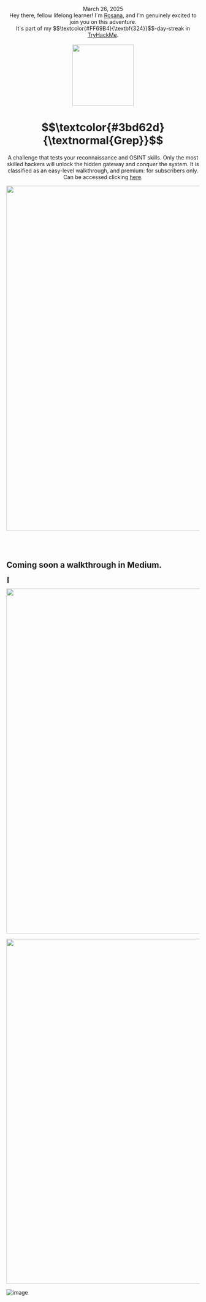 
<p align="center">March 26, 2025<br>
Hey there, fellow lifelong learner! I´m <a href="https://www.linkedin.com/in/rosanafssantos/">Rosana</a>, and I’m genuinely excited to join you on this adventure.<br>
It´s part of my $$\textcolor{#FF69B4}{\textbf{324}}$$-day-streak in  <a href="https://tryhackme.com">TryHackMe</a>.<br><br>
  <img width="160px" src="https://github.com/user-attachments/assets/e8c02e37-2847-445d-9504-728b988618bf6"></p>

<h1 align="center">
  $$\textcolor{#3bd62d}{\textnormal{Grep}}$$
</h1>
<p align="center">A challenge that tests your reconnaissance and OSINT skills. Only the most skilled hackers will unlock the hidden gateway and conquer the system. It is classified as an easy-level walkthrough, and premium: for subscribers only. Can be accessed clicking <a href="https://tryhackme.com/room/greprtp">here</a>.</p>
                                                              
<p align="center"> <img width="900px" src="https://github.com/user-attachments/assets/40953273-ff27-4094-a72c-a9f7d016e2d1"> </p>

<br>
<br>

<h2>Coming soon a walkthrough in Medium.</h2>
<p>🚧</p>



<p align="center"> <img width="900px" src="https://github.com/user-attachments/assets/5d1e4020-da08-456c-87c1-9ab09e4ee4fe"> </p>

<p align="center"> <img width="900px" src="https://github.com/user-attachments/assets/0b75489b-9b7b-4632-ac6e-b21c86d91c90"> </p>

![image](https://github.com/user-attachments/assets/0b75489b-9b7b-4632-ac6e-b21c86d91c90)


